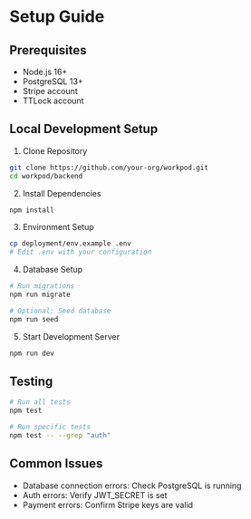 # Setup Guide

## Prerequisites
- Node.js 16+
- PostgreSQL 13+
- Stripe account
- TTLock account

## Local Development Setup

1. Clone Repository
```bash
git clone https://github.com/your-org/workpod.git
cd workpod/backend
```

2. Install Dependencies
```bash
npm install
```

3. Environment Setup
```bash
cp deployment/env.example .env
# Edit .env with your configuration
```

4. Database Setup
```bash
# Run migrations
npm run migrate

# Optional: Seed database
npm run seed
```

5. Start Development Server
```bash
npm run dev
```

## Testing
```bash
# Run all tests
npm test

# Run specific tests
npm test -- --grep "auth"
```

## Common Issues
- Database connection errors: Check PostgreSQL is running
- Auth errors: Verify JWT_SECRET is set
- Payment errors: Confirm Stripe keys are valid 